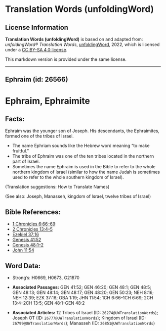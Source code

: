 # Translation Words (unfoldingWord)

## License Information

**Translation Words (unfoldingWord)** is based on and adapted from: _unfoldingWord® Translation Words_, [unfoldingWord](https://unfoldingword.org/utw), 2022, which is licensed under a [CC BY-SA 4.0 license](https://creativecommons.org/licenses/by-sa/4.0/legalcode.en).

This markdown version is provided under the same license.



--------------------------------

## Ephraim (id: 26566)

Ephraim, Ephraimite
===================

Facts:
------

Ephraim was the younger son of Joseph. His descendants, the Ephraimites, formed one of the tribes of Israel.

* The name Ephriam sounds like the Hebrew word meaning “to make fruitful.”
* The tribe of Ephraim was one of the ten tribes located in the northern part of Israel.
* Sometimes the name Ephraim is used in the Bible to refer to the whole northern kingdom of Israel (similar to how the name Judah is sometimes used to refer to the whole southern kingdom of Israel).

(Translation suggestions: How to Translate Names)

(See also: Joseph, Manasseh, kingdom of Israel, twelve tribes of Israel)

Bible References:
-----------------

* [1 Chronicles 6:66–69](https://ref.ly/1Chr6:66-1Chr6:69)
* [2 Chronicles 13:4–5](https://ref.ly/2Chr13:4-2Chr13:5)
* [Ezekiel 37:16](https://ref.ly/Ezek37:16)
* [Genesis 41:52](https://ref.ly/Gen41:52)
* [Genesis 48:1–2](https://ref.ly/Gen48:1-Gen48:2)
* [John 11:54](https://ref.ly/John11:54)

Word Data:
----------

* Strong’s: H0669, H0673, G21870

* **Associated Passages:** GEN 41:52; GEN 46:20; GEN 48:1; GEN 48:5; GEN 48:13; GEN 48:14; GEN 48:17; GEN 48:20; GEN 50:23; NEH 8:16; NEH 12:39; EZK 37:16; OBA 1:19; JHN 11:54; 1CH 6:66–1CH 6:69; 2CH 13:4–2CH 13:5; GEN 48:1–GEN 48:2
* **Associated Articles:** 12 Tribes of Israel (ID: `26274@UWTranslationWords`); Joseph OT (ID: `26777@UWTranslationWords`); Kingdom of Israel (ID: `26799@UWTranslationWords`); Manasseh (ID: `26851@UWTranslationWords`)

